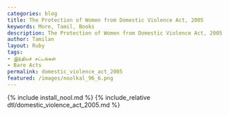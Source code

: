 ```yaml
---  
categories: blog  
title: The Protection of Women from Domestic Violence Act, 2005
keywords: More, Tamil, Books  
description: The Protection of Women from Domestic Violence Act, 2005
author: Tamilan  
layout: Ruby  
tags:     
- இந்தியச் சட்டங்கள்
- Bare Acts
permalink: domestic_violence_act_2005  
featured: /images/noolkal_96_6.png  
---  
```

{% include install_nool.md %} 
{% include_relative dtl/domestic_violence_act_2005.md %} 
